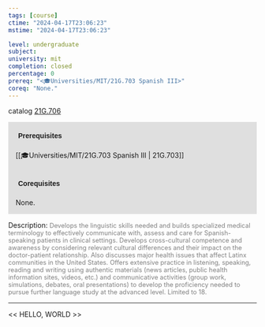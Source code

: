 ```yaml
---
tags: [course]
ctime: "2024-04-17T23:06:23"
mstime: "2024-04-17T23:06:23"

level: undergraduate
subject: 
university: mit
completion: closed
percentage: 0
prereq: "<🎓Universities/MIT/21G.703 Spanish III>"
coreq: "None."
---
```


catalog [21G.706](http://student.mit.edu/catalog/m21Gs.html#21G.706)

<span style="display: block; padding: 15px; background-color: rgb(100, 100, 100, 0.2);"><font id="m_prereq2258_0" style="display: block; font-family: Arial, sans-serif; font-weight: bold; padding: 5px">Prerequisites</font><br><span id="prereq2258_0">[[🎓Universities/MIT/21G.703 Spanish III | 21G.703]]</span></span>
<span style="display: block; padding: 15px; background-color: rgb(100, 100, 100, 0.2);"><font id="m_coreq2258_0" style="display: block; font-family: Arial, sans-serif; font-weight: bold; padding: 5px">Corequisites</font><br><span id="coreq2258_0">None.</span></span>

<font style="">Description:</font>
<font style="color: grey; font-size: 0.8rem;">Develops the linguistic skills needed and builds specialized medical terminology to effectively communicate with, assess and care for Spanish-speaking patients in clinical settings. Develops cross-cultural competence and awareness by considering relevant cultural differences and their impact on the doctor-patient relationship. Also discusses major health issues that affect Latinx communities in the United States. Offers extensive practice in listening, speaking, reading and writing using authentic materials (news articles, public health information sites, videos, etc.) and communicative activities (group work, simulations, debates, oral presentations) to develop the proficiency needed to pursue further language study at the advanced level. Limited to 18.</font>



---

<< HELLO, WORLD >>
